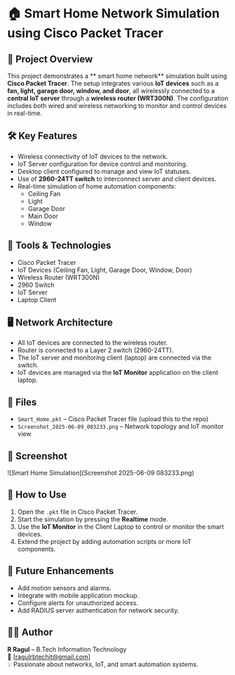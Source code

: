 # 🏠 Smart Home Network Simulation using Cisco Packet Tracer

## 📘 Project Overview
This project demonstrates a ** smart home network** simulation built using **Cisco Packet Tracer**. The setup integrates various **IoT devices** such as a **fan, light, garage door, window, and door**, all wirelessly connected to a **central IoT server** through a **wireless router (WRT300N)**. The configuration includes both wired and wireless networking to monitor and control devices in real-time.

## 🛠️ Key Features
- Wireless connectivity of IoT devices to the network.
- IoT Server configuration for device control and monitoring.
- Desktop client configured to manage and view IoT statuses.
- Use of **2960-24TT switch** to interconnect server and client devices.
- Real-time simulation of home automation components:
  - Ceiling Fan
  - Light
  - Garage Door
  - Main Door
  - Window

## 🔧 Tools & Technologies
- Cisco Packet Tracer
- IoT Devices (Ceiling Fan, Light, Garage Door, Window, Door)
- Wireless Router (WRT300N)
- 2960 Switch
- IoT Server
- Laptop Client

## 🖥️ Network Architecture
- All IoT devices are connected to the wireless router.
- Router is connected to a Layer 2 switch (2960-24TT).
- The IoT server and monitoring client (laptop) are connected via the switch.
- IoT devices are managed via the **IoT Monitor** application on the client laptop.

## 📂 Files
- `Smart_Home.pkt` – Cisco Packet Tracer file (upload this to the repo)
- `Screenshot_2025-06-09_083233.png` – Network topology and IoT monitor view

## 📸 Screenshot
![Smart Home Simulation](Screenshot 2025-06-09 083233.png)

## 🚀 How to Use
1. Open the `.pkt` file in Cisco Packet Tracer.
2. Start the simulation by pressing the **Realtime** mode.
3. Use the **IoT Monitor** in the Client Laptop to control or monitor the smart devices.
4. Extend the project by adding automation scripts or more IoT components.

## 📌 Future Enhancements
- Add motion sensors and alarms.
- Integrate with mobile application mockup.
- Configure alerts for unauthorized access.
- Add RADIUS server authentication for network security.

## 👨‍💻 Author
**R Ragul** – B.Tech Information Technology  
📧 [ragulrbtechit@gmail.com]  
💡 Passionate about networks, IoT, and smart automation systems.
